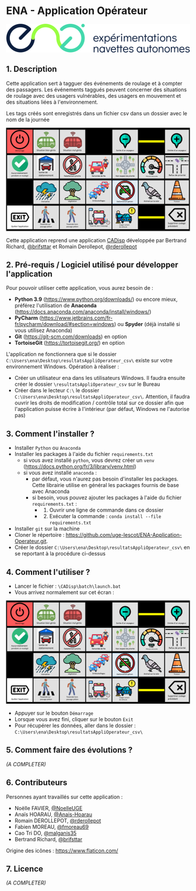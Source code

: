 # ENA - Application Opérateur



<img src=".\Image\Ena-logo-devNoMarge-rvb.jpg" alt="Ena-logo-devNoMarge-rvb" style="zoom:50%;" />



## 1. Description

Cette application sert à tagguer des événements de roulage et à compter des passagers. Les événements taggués peuvent concerner des situations de roulage avec des usagers vulnérables, des usagers en mouvement et des situations liées à l'environnement. 

Les tags créés sont enregistrés dans un fichier csv dans un dossier avec le nom de la journée

<img src=".\Image\Application_Main.png" style="zoom:50%;" />



Cette application reprend une application [CADisp](https://github.com/uge-lescot/CADisp) développée par Bertrand Richard, [@brifsttar](https://github.com/brifsttar) et Romain Derollepot, [@rderollepot](https://github.com/rderollepot)



## 2. Pré-requis / Logiciel utilisé pour développer l'application

Pour pouvoir utiliser cette application, vous aurez besoin de :

- **Python 3.9** (https://www.python.org/downloads/) ou encore mieux, préférez l'utilisation de **Anaconda** (https://docs.anaconda.com/anaconda/install/windows/)
- **PyCharm** (https://www.jetbrains.com/fr-fr/pycharm/download/#section=windows) ou **Spyder** (déjà installé si vous utilisez Anaconda)
- **Git** (https://git-scm.com/downloads) en option
- **TortoiseGit** (https://tortoisegit.org/) en option



L'application ne fonctionnera que si le dossier ``C:\Users\ena\Desktop\resultatsAppliOperateur_csv\`` existe sur votre environnement Windows. Opération à réaliser :

- Créer un utilisateur ena dans les utilisateurs Windows. Il faudra ensuite créer le dossier ``\resultatsAppliOperateur_csv`` sur le Bureau
- Créer dans le lecteur ``C:\`` le dossier ``C:\Users\ena\Desktop\resultatsAppliOperateur_csv\``. Attention, il faudra ouvrir les droits de modification / contrôle total sur ce dossier afin que l'application puisse écrire à l'intérieur (par défaut, Windows ne l'autorise pas)



## 3. Comment l'installer ?

- Installer ``Python`` ou ``Anaconda``
- Installer les packages à l'aide du fichier ``requirements.txt`` 
  - si vous avez installé ``python``, vous devrez créer un ``venv`` (https://docs.python.org/fr/3/library/venv.html)
  - si vous avez installé ``anaconda`` :
    - par défaut, vous n'aurez pas besoin d'installer les packages. Cette librairie utilise en général les packages fournis de base avec Anaconda
    - si besoin, vous pouvez ajouter les packages à l'aide du fichier ``requirements.txt``  : 
      - 1. Ouvrir une ligne de commande dans ce dossier
      - 2. Exécuter la commande : ``conda install --file requirements.txt``
- Installer ``git`` sur la machine
- Cloner le répertoire : https://github.com/uge-lescot/ENA-Application-Operateur.git.
- Créer le dossier ``C:\Users\ena\Desktop\resultatsAppliOperateur_csv\`` en se reportant à la procédure ci-dessus



## 4. Comment l'utiliser ?

- Lancer le fichier : ``\CADisp\batch\launch.bat``
- Vous arrivez normalement sur cet écran :

<img src=".\Image\Application_Main.png" style="zoom:50%;" />

- Appuyer sur le bouton ``Démarrage`` 
- Lorsque vous avez fini, cliquer sur le bouton ``Exit``
- Pour récupérer les données, aller dans le dossier : ``C:\Users\ena\Desktop\resultatsAppliOperateur_csv\``



## 5. Comment faire des évolutions ?

*(A COMPLETER)*



## 6. Contributeurs

Personnes ayant travaillés sur cette application :

- Noëlle FAVIER, [@NoelleUGE](https://github.com/NoelleUGE)
- Anaïs HOARAU, [@Anais-Hoarau](https://github.com/Anais-Hoarau)
- Romain DEROLLEPOT, [@rderollepot](https://github.com/rderollepot)
- Fabien MOREAU, [@fmoreau69](https://github.com/fmoreau69)
- Cao Tri DO, [@malganis35](https://github.com/malganis35)
- Bertrand Richard,  [@brifsttar](https://github.com/brifsttar) 



Origine des icônes : https://www.flaticon.com/

## 7. Licence

*(A COMPLETER)*